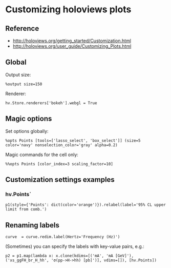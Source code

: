 # Customizing holoviews plots

## Reference

- http://holoviews.org/getting_started/Customization.html
- http://holoviews.org/user_guide/Customizing_Plots.html

## Global


Output size: 

~~~~
%output size=150
~~~~

Renderer:

~~~~
hv.Store.renderers['bokeh'].webgl = True
~~~~

## Magic options

Set options globally:

~~~~
%opts Points [tools=['lasso_select', 'box_select']] (size=5 color='navy' nonselection_color='gray' alpha=0.2)
~~~~

Magic commands for the cell only:

~~~~
%%opts Points [color_index=3 scaling_factor=10]
~~~~

## Customization settings examples

### hv.Points`

~~~~
p1(style={'Points': dict(color='orange')}).relabel(label='95% CL upper limit from comb.')
~~~~


## Renaming labels

~~~~
curve  = curve.redim.label(Hertz='Frequency (Hz)')
~~~~

(Sometimes) you can specify the labels with key-value pairs, e.g.:

~~~~
p2 = p1.map(lambda x: x.clone(kdims=[('mA', 'mA [GeV]'), ('xs_ggFH_br_H_hh', 'σ(pp->H->hh) [pb]')], vdims=[]), [hv.Points])
~~~~


